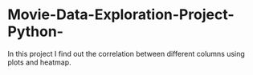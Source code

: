 # Movie-Data-Exploration-Project-Python-
 In this project I find out the correlation between different columns using plots and heatmap.
